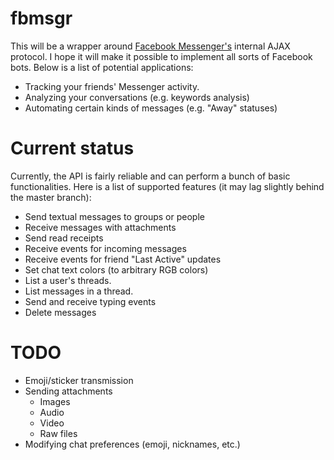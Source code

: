 # fbmsgr

This will be a wrapper around [Facebook Messenger's](https://messenger.com) internal AJAX protocol. I hope it will make it possible to implement all sorts of Facebook bots. Below is a list of potential applications:

 * Tracking your friends' Messenger activity.
 * Analyzing your conversations (e.g. keywords analysis)
 * Automating certain kinds of messages (e.g. "Away" statuses)

# Current status

Currently, the API is fairly reliable and can perform a bunch of basic functionalities. Here is a list of supported features (it may lag slightly behind the master branch):

 * Send textual messages to groups or people
 * Receive messages with attachments
 * Send read receipts
 * Receive events for incoming messages
 * Receive events for friend "Last Active" updates
 * Set chat text colors (to arbitrary RGB colors)
 * List a user's threads.
 * List messages in a thread.
 * Send and receive typing events
 * Delete messages

# TODO

 * Emoji/sticker transmission
 * Sending attachments
   * Images
   * Audio
   * Video
   * Raw files
 * Modifying chat preferences (emoji, nicknames, etc.)
